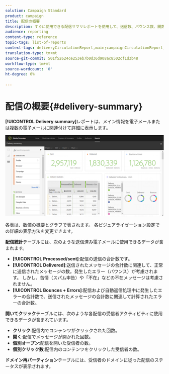 ```yaml
---
solution: Campaign Standard
product: campaign
title: 配信の概要
description: すぐに使用できる配信サマリレポートを使用して、送信数、バウンス数、開数など、配信の統計情報を確認します。
audience: reporting
content-type: reference
topic-tags: list-of-reports
context-tags: deliveryCirculationReport,main;campaignCirculationReport,main;programCirculationReport,main
translation-type: tm+mt
source-git-commit: 501f52624ce253eb7b0d36d908ac8502cf1d3b48
workflow-type: tm+mt
source-wordcount: '0'
ht-degree: 0%

---
```



# 配信の概要{#delivery-summary}

**[!UICONTROL Delivery summary]**&#x200B;レポートは、メイン情報を電子メールまたは複数の電子メールに関連付けて詳細に表示します。

![](assets/campaign_reports_1.png)

各表は、数値の概要とグラフで表されます。 各ビジュアライゼーション設定での詳細の表示方法を変更できます。

**配信統計**&#x200B;テーブルには、次のような送信済み電子メールに使用できるデータが含まれます。

* **[!UICONTROL Processed/sent]**:配信の送信の合計数です。
* **[!UICONTROL Delivered]**:送信されたメッセージの合計数に関連して、正常に送信されたメッセージの数。発生したエラー（バウンス）が考慮されます。 しかし、苦情（スパム申告）や「不在」などの不在メッセージは考慮されません。
* **[!UICONTROL Bounces + Errors]**:配信および自動返信処理中に発生したエラーの合計数で、送信されたメッセージの合計数に関連して計算されたエラーの合計数。

**開いてクリック**&#x200B;テーブルには、次のような各配信の受信者アクティビティに使用できるデータが含まれています。

* **クリック**:配信内でコンテンツがクリックされた回数。
* **開く**:配信でメッセージが開かれた回数。
* **個別オープン**:配信を開いた受信者の数。
* **個別クリック数**:配信内のコンテンツをクリックした受信者の数。

**ドメイン再パーティション**&#x200B;テーブルには、受信者のドメインに従った配信のステータスが表示されます。
